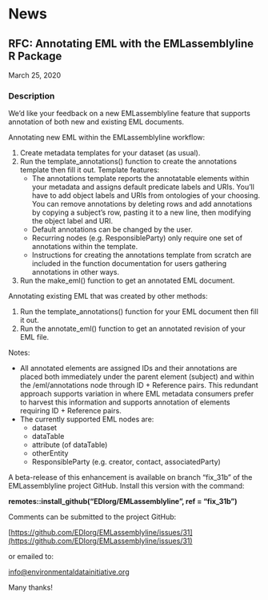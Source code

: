 # News

## RFC: Annotating EML with the EMLassemblyline R Package

March 25, 2020

### Description

We’d like your feedback on a new EMLassemblyline feature that supports annotation of both new and existing EML documents.

Annotating new EML within the EMLassemblyline workflow:

1. Create metadata templates for your dataset (as usual).
1. Run the template_annotations() function to create the annotations template then fill it out. Template features:
   - The annotations template reports the annotatable elements within your metadata and assigns default predicate labels and URIs. You’ll have to add object labels and URIs from ontologies of your choosing. You can remove annotations by deleting rows and add annotations by copying a subject’s row, pasting it to a new line, then modifying the object label and URI.
   - Default annotations can be changed by the user.
   - Recurring nodes (e.g. ResponsibleParty) only require one set of annotations within the template.
   - Instructions for creating the annotations template from scratch are included in the function documentation for users gathering annotations in other ways.
1. Run the make_eml() function to get an annotated EML document.

Annotating existing EML that was created by other methods:

1. Run the template_annotations() function for your EML document then fill it out.
1. Run the annotate_eml() function to get an annotated revision of your EML file.

Notes:

- All annotated elements are assigned IDs and their annotations are placed both immediately under the parent element (subject) and within the /eml/annotations node through ID + Reference pairs. This redundant approach supports variation in where EML metadata consumers prefer to harvest this information and supports annotation of elements requiring ID + Reference pairs.
- The currently supported EML nodes are:
    - dataset
    - dataTable
    - attribute (of dataTable)
    - otherEntity
    - ResponsibleParty (e.g. creator, contact, associatedParty)

A beta-release of this enhancement is available on branch “fix_31b” of the EMLassemblyline project GitHub. Install this version with the command:

**remotes::install_github(“EDIorg/EMLassemblyline”, ref = “fix_31b”)**

Comments can be submitted to the project GitHub:

[https://github.com/EDIorg/EMLassemblyline/issues/31](https://github.com/EDIorg/EMLassemblyline/issues/31)

or emailed to:

[info@environmentaldatainitiative.org](mailto:info@environmentaldatainitiative.org)

Many thanks!

<!-- Technical -->